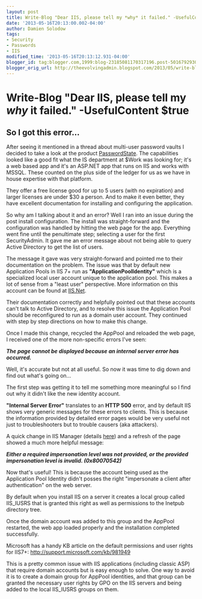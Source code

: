 ```yaml
---
layout: post
title: Write-Blog "Dear IIS, please tell my *why* it failed." -UsefulContent $true
date: '2013-05-16T20:13:00.002-04:00'
author: Damien Solodow
tags:
- Security
- Passwords
- IIS
modified_time: '2013-05-16T20:13:12.931-04:00'
blogger_id: tag:blogger.com,1999:blog-23185081170317196.post-501679293012065415
blogger_orig_url: http://theevolvingadmin.blogspot.com/2013/05/write-blog-dear-iis-please-tell-my-why.html
---
```


# Write-Blog "Dear IIS, please tell my *why* it failed." -UsefulContent $true

## So I got this error...

After seeing it mentioned in a thread about multi-user password vaults I decided to take a look at the product [PasswordState](http://www.clickstudios.com.au/passwordstate.html). The capabilities looked like a good fit what the IS department at $Work was looking for; it's a web based app and it's an ASP.NET app that runs on IIS and works with MSSQL. These counted on the plus side of the ledger for us as we have in house expertise with that platform.

They offer a free license good for up to 5 users (with no expiration) and larger licenses are under $30 a person. And to make it even better, they have excellent documentation for installing and configuring the application.

So why am I talking about it and an error? Well I ran into an issue during the post install configuration.
The install was straight-forward and the configuration was handled by hitting the web page for the app. Everything went fine until the penultimate step; selecting a user for the first SecurityAdmin. It gave me an error message about not being able to query Active Directory to get the list of users.

The message it gave was very straight-forward and pointed me to their documentation on the problem. The issue was that by default new Application Pools in IIS 7+ run as **"ApplicationPoolIdentity"** which is a specialized local user account unique to the application pool. This makes a lot of sense from a "least user" perspective. More information on this account can be found at [IIS.Net](http://www.iis.net/learn/manage/configuring-security/application-pool-identities).

Their documentation correctly and helpfully pointed out that these accounts can't talk to Active Directory, and to resolve this issue the Application Pool should be reconfigured to run as a domain user account. They continued with step by step directions on how to make this change.

Once I made this change, recycled the AppPool and reloaded the web page, I received one of the more non-specific errors I've seen:  

***The page cannot be displayed because an internal server error has occurred.***

Well, it's accurate but not at all useful. So now it was time to dig down and find out what's going on...

The first step was getting it to tell me something more meaningful so I find out why it didn't like the new identity account.

**"Internal Server Error"** translates to an **HTTP 500** error, and by default IIS shows very generic messages for these errors to clients. This is because the information provided by detailed error pages would be very useful not just to troubleshooters but to trouble causers (aka attackers).

A quick change in IIS Manager (details [here](http://www.iis.net/configreference/system.webserver/httperrors)) and a refresh of the page showed a much more helpful message:

***Either a required impersonation level was not provided, or the provided impersonation level is invalid. (0x80070542)***

Now that's useful! This is because the account being used as the Application Pool Identity didn't posses the right "impersonate a client after authentication" on the web server.

By default when you install IIS on a server it creates a local group called IIS_IUSRS that is granted this right as well as permissions to the Inetpub directory tree.

Once the domain account was added to this group and the AppPool restarted, the web app loaded properly and the installation completed successfully.

Microsoft has a handy KB article on the default permissions and user rights for IIS7+: http://support.microsoft.com/kb/981949

This is a pretty common issue with IIS applications (including classic ASP) that require domain accounts but is easy enough to solve. One way to avoid it is to create a domain group for AppPool identities, and that group can be granted the necessary user rights by GPO on the IIS servers and being added to the local IIS_IUSRS groups on them.